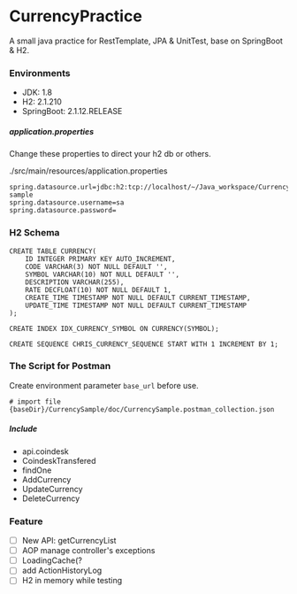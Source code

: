 # CurrencyPractice

A small java practice for RestTemplate, JPA & UnitTest,  base on SpringBoot & H2.

### Environments
- JDK: 1.8
- H2:  2.1.210
- SpringBoot: 2.1.12.RELEASE

##### application.properties
Change these properties to direct your h2 db or others. 

./src/main/resources/application.properties

```properties
spring.datasource.url=jdbc:h2:tcp://localhost/~/Java_workspace/CurrencySample/h2Data/currency-sample
spring.datasource.username=sa
spring.datasource.password=
```
### H2 Schema
```roomsql
CREATE TABLE CURRENCY(
    ID INTEGER PRIMARY KEY AUTO_INCREMENT,
    CODE VARCHAR(3) NOT NULL DEFAULT '',
    SYMBOL VARCHAR(10) NOT NULL DEFAULT '',
    DESCRIPTION VARCHAR(255),
    RATE DECFLOAT(10) NOT NULL DEFAULT 1,
    CREATE_TIME TIMESTAMP NOT NULL DEFAULT CURRENT_TIMESTAMP,
    UPDATE_TIME TIMESTAMP NOT NULL DEFAULT CURRENT_TIMESTAMP
);

CREATE INDEX IDX_CURRENCY_SYMBOL ON CURRENCY(SYMBOL);

CREATE SEQUENCE CHRIS_CURRENCY_SEQUENCE START WITH 1 INCREMENT BY 1;
```

### The Script for Postman
Create environment parameter `base_url` before use.
```properties
# import file
{baseDir}/CurrencySample/doc/CurrencySample.postman_collection.json
```
##### Include
- api.coindesk
- CoindeskTransfered
- findOne
- AddCurrency
- UpdateCurrency
- DeleteCurrency

### Feature
- [ ] New API: getCurrencyList
- [ ] AOP manage controller's exceptions
- [ ] LoadingCache(?
- [ ] add ActionHistoryLog
- [ ] H2 in memory while testing
